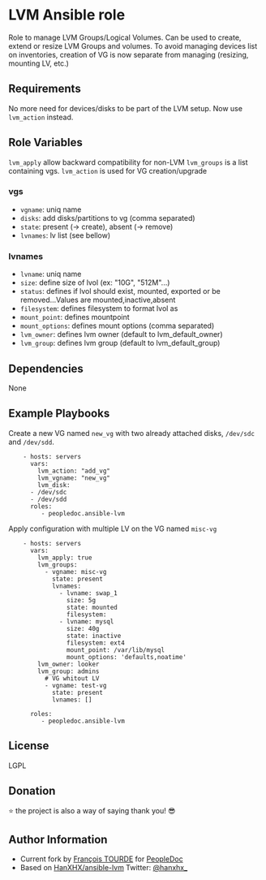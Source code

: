 LVM Ansible role
================

Role to manage LVM Groups/Logical Volumes. Can be used to create, extend or resize LVM Groups and volumes. To avoid managing
devices list on inventories, creation of VG is now separate from managing (resizing, mounting LV, etc.)

Requirements
------------

No more need for devices/disks to be part of the LVM setup. Now use `lvm_action` instead.

Role Variables
--------------

`lvm_apply` allow backward compatibility for non-LVM
`lvm_groups` is a list containing vgs.
`lvm_action` is used for VG creation/upgrade

### vgs

- `vgname`: uniq name
- `disks`: add disks/partitions to vg (comma separated)
- `state`: present (-> create), absent (-> remove)
- `lvnames`: lv list (see bellow)

### lvnames

- `lvname`: uniq name
- `size`: define size of lvol (ex: "10G", "512M"...)
- `status`: defines if lvol should exist, mounted, exported or be removed...Values are mounted,inactive,absent
- `filesystem`: defines filesystem to format lvol as
- `mount_point`: defines mountpoint
- `mount_options`: defines mount options (comma separated)
- `lvm_owner`: defines lvm owner (default to lvm_default_owner)
- `lvm_group`: defines lvm group (default to lvm_default_group)

Dependencies
------------

None

Example Playbooks
-----------------

Create a new VG named `new_vg` with two already attached disks, `/dev/sdc` and `/dev/sdd`.

```
    - hosts: servers
      vars:
        lvm_action: "add_vg"
        lvm_vgname: "new_vg"
        lvm_disk:
	  - /dev/sdc
	  - /dev/sdd
      roles:
         - peopledoc.ansible-lvm
```

Apply configuration with multiple LV on the VG named `misc-vg`

```
    - hosts: servers
      vars:
        lvm_apply: true
        lvm_groups:
          - vgname: misc-vg
            state: present
            lvnames:
              - lvname: swap_1
                size: 5g
                state: mounted
                filesystem:
              - lvname: mysql
                size: 40g
                state: inactive
                filesystem: ext4
                mount_point: /var/lib/mysql
                mount_options: 'defaults,noatime'
		lvm_owner: looker
		lvm_group: admins
          # VG whitout LV
          - vgname: test-vg
            state: present
            lvnames: []

      roles:
         - peopledoc.ansible-lvm
```

License
-------

LGPL

Donation
--------

 :star: the project is also a way of saying thank you! :sunglasses:

Author Information
------------------

- Current fork by [François TOURDE](https://github.com/FrancoisT31) for [PeopleDoc](https://www.people-doc.com)
- Based on [HanXHX/ansible-lvm](https://github.com/HanXHX/ansible-lvm) Twitter: [@hanxhx_](https://twitter.com/hanxhx_)
